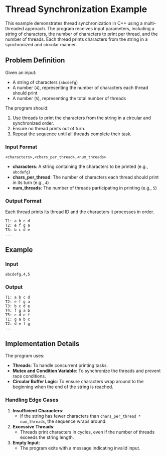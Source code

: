 # Thread Synchronization Example

This example demonstrates thread synchronization in C++ using a multi-threaded approach. The program receives input parameters, including a string of characters, the number of characters to print per thread, and the number of threads. Each thread prints characters from the string in a synchronized and circular manner.

## Problem Definition

Given an input:
- A string of characters (`abcdefg`)
- A number (`4`), representing the number of characters each thread should print
- A number (`5`), representing the total number of threads

The program should:
1. Use threads to print the characters from the string in a circular and synchronized order.
2. Ensure no thread prints out of turn.
3. Repeat the sequence until all threads complete their task.

### Input Format

`<characters>,<chars_per_thread>,<num_threads>`

- **characters**: A string containing the characters to be printed (e.g., `abcdefg`)
- **chars_per_thread**: The number of characters each thread should print in its turn (e.g., `4`)
- **num_threads**: The number of threads participating in printing (e.g., `5`)

### Output Format

Each thread prints its thread ID and the characters it processes in order.

```
T1: a b c d
T2: e f g a
T3: b c d e
...
```

## Example

### Input

```
abcdefg,4,5
```

### Output

```
T1: a b c d
T2: e f g a
T3: b c d e
T4: f g a b
T5: c d e f
T1: g a b c
T2: d e f g
...
```

## Implementation Details

The program uses:
- **Threads**: To handle concurrent printing tasks.
- **Mutex and Condition Variable**: To synchronize the threads and prevent race conditions.
- **Circular Buffer Logic**: To ensure characters wrap around to the beginning when the end of the string is reached.

### Handling Edge Cases
1. **Insufficient Characters**:
   - If the string has fewer characters than `chars_per_thread * num_threads`, the sequence wraps around.
2. **Excessive Threads**:
   - Threads print characters in cycles, even if the number of threads exceeds the string length.
3. **Empty Input**:
   - The program exits with a message indicating invalid input.